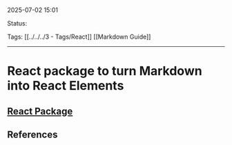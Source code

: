 
2025-07-02 15:01

Status:

Tags: [[../../../3 - Tags/React]] [[Markdown Guide]]

---
# React package to turn Markdown into React Elements

[React Package](https://www.npmjs.com/package/react-markdown/v/8.0.6#use)
---
## References
